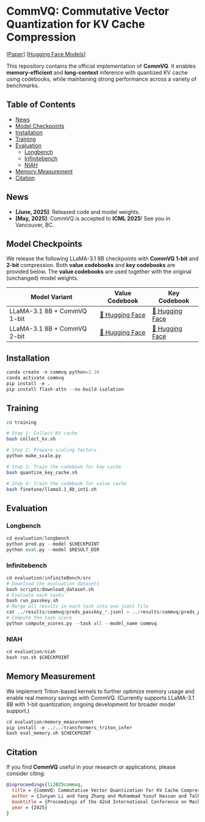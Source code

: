 # CommVQ: Commutative Vector Quantization for KV Cache Compression

[[Paper](https://arxiv.org/abs/xxxx.xxxxx)] [[Hugging Face Models](https://huggingface.co/collections/senfu/commvq-68412ebc14e0f9cdfffb7172)]

This repository contains the official implementation of **CommVQ**. It enables **memory-efficient** and **long-context** inference with quantized KV cache using codebooks, while maintaining strong performance across a variety of benchmarks.

## Table of Contents

- [News](#news)
- [Model Checkpoints](#model-checkpoints)
- [Installation](#installation)
- [Training](#training)
- [Evaluation](#evaluation)
  - [Longbench](#longbench)
  - [Infinitebench](#infinitebench)
  - [NIAH](#niah)
- [Memory Measurement](#memory-measurement)
- [Citation](#citation)

## News

- **[June, 2025]**: Released code and model weights.
- **[May, 2025]**: CommVQ is accepted to **ICML 2025**! See you in Vancouver, BC.

## Model Checkpoints

We release the following LLaMA-3.1 8B checkpoints with **CommVQ 1-bit** and **2-bit** compression. Both **value codebooks** and **key codebooks** are provided below. The **value codebooks** are used together with the original (unchanged) model weights.

| Model Variant | Value Codebook | Key Codebook |
|---------------|-------|----------|
| LLaMA-3.1 8B + CommVQ 1-bit | [🤗 Hugging Face](https://huggingface.co/senfu/Llama-3.1-8B-Instruct-CommVQ-1bit) | [🤗 Hugging Face](https://huggingface.co/senfu/Llama-3.1-8B-Instruct-CommVQ-1bit-codebook) |
| LLaMA-3.1 8B + CommVQ 2-bit | [🤗 Hugging Face](https://huggingface.co/senfu/Llama-3.1-8B-Instruct-CommVQ-2bit) | [🤗 Hugging Face](https://huggingface.co/senfu/Llama-3.1-8B-Instruct-CommVQ-2bit-codebook) |


## Installation

```python
conda create -n commvq python=3.10
conda activate commvq
pip install -e .
pip install flash-attn --no-build-isolation
```

## Training

```bash
cd training

# Step 1: Collect KV cache
bash collect_kv.sh

# Step 2: Prepare scaling factors
python make_scale.py

# Step 3: Train the codebook for key cache
bash quantize_key_cache.sh

# Step 4: Train the codebook for value cache
bash finetune/llama3.1_8b_int1.sh
```

## Evaluation

### Longbench

```python
cd evaluation/longbench
python pred.py --model $CHECKPOINT
python eval.py --model $RESULT_DIR
```

### Infinitebench

```python
cd evaluation/infiniteBench/src
# Download the evaluation datasets
bash scripts/download_dataset.sh
# Evaluate each tasks
bash run_passkey.sh
# Merge all results in each task into one jsonl file
cat ../results/commvq/preds_passkey_*.jsonl > ../results/commvq/preds_passkey.jsonl
# Compute the task score
python compute_scores.py --task all --model_name commvq
```


### NIAH

```python
cd evaluation/niah
bash run.sh $CHECKPOINT
```

## Memory Measurement

We implement Triton-based kernels to further optimize memory usage and enable real memory savings with CommVQ.
(Currently supports LLaMA-3.1 8B with 1-bit quantization; ongoing development for broader model support.)

```python
cd evaluation/memory_measurement
pip install -e ../../transformers_triton_infer
bash eval_memory.sh $CHECKPOINT
```

## Citation

If you find **CommVQ** useful in your research or applications, please consider citing:

```bibtex
@inproceedings{li2025commvq,
  title = {CommVQ: Commutative Vector Quantization for KV Cache Compression},
  author = {Junyan Li and Yang Zhang and Muhammad Yusuf Hassan and Talha Chafekar and Tianle Cai and Zhile Ren and Pengsheng Guo and Binazir Karimzadeh and Colorado J Reed and Chong Wang and Chuang Gan},
  booktitle = {Proceedings of the 42nd International Conference on Machine Learning (ICML)},
  year = {2025}
}
```

